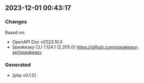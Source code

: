 

## 2023-12-01 00:43:17
### Changes
Based on:
- OpenAPI Doc v2023.10.0 
- Speakeasy CLI 1.124.1 (2.205.0) https://github.com/speakeasy-api/speakeasy
### Generated
- [php v0.1.0] .